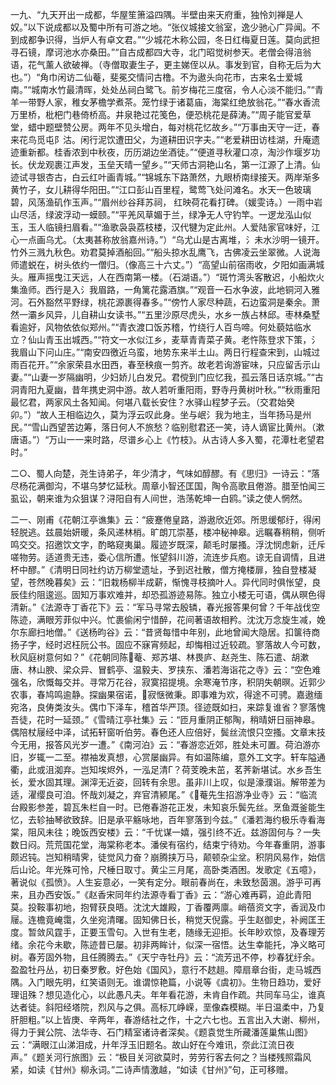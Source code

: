 <!-- { "loadSidebar": true } -->
一九、“九天开出一成都，华屋笙箫溢四隅。半壁由来天府重，独怜刘禅是人奴。”以下说成都以及蜀中所有可游之地。“张仪城接文翁室，逸少驰心广异闻。不到成都争识得，当炉人有卓文君。”“少城花木称公园，冬日红梅夏日莲。莫向武担寻石镜，摩诃池水亦桑田。”“自古成都四大寺，北门昭觉树参天。老僧会得涪翁语，花气薰人欲破禅。（寺僧取妻生子，更主娣侄以从。事发到官，自称无后为大也。”）“角巾闲访二仙菴，斐冕交情问古橹。不为遨头向花市，古来名士爱城南。”“城南水竹最清晖，处处丛祠白鹭飞。前岁梅花三度宿，令人心淡不能归。”“青羊一带野人家，稚女茅檐学煮茶。笼竹绿于诸葛庙，海棠红绝放翁花。”“春水香流万里桥，枇杷门巷倚桥高。井泉艳过花笺色，便恐桃花是薛涛。”“周子能官爱草堂，蜡中题壁赞公房。两年不见头增白，每对桃花忆故乡。”“万事由天守一迂，春来花鸟觅屯阝沽。闲行泥饮遭田父，为道耕田识字夫。”“老爱耕田访桂湖，升庵遗迹重新都。桂香浓到中秋夜，历历湖边坐酒徒。”“便道寻秋灌口凉，淘沙作堰岁功长。伏龙观裹江声发，玉垒天晴一望乡。”“天师古洞艳山名，第一江源了上清。仙迹试寻银杏古，白云红叶画青城。”“锦城东下路萧然，九眼桥南绿接天。两岸渐多黄竹子，女儿耕得华阳田。”“江口彭山百里程，鹭莺飞处问滩名。水天一色玻璃碧，风荡渔矶作玉声。”“眉州纱谷拜苏祠，  红映荷花看打碑。（媛雯诗。）一雨中岩山尽活，绿波浮动一蟆颐。”“平羌风草媚于兰，绿净无人守钓竿。一逻龙泓山似玉，玉人临镜扫眉看。”“渔歌袅袅荔枝楼，汉代犍为定此州。人爱陆家官味好，江心一点画乌尤。（太夷甚称放翁嘉州诗。”）“乌尤山是古离堆，氵未水沙明一镜开。竹外三溅九秋色。劝君莫掉酒船回。”“船头掠水乱鹰飞，古佛凌云坐翠微。人说海师遣蜕在，树头依约一僧归。（像高三十六丈。”）“高望山前宿雨收，夕阳如画满城头。雁声摇曳江天远，人在西南第一楼。（石湖语。”）“斑竹湾头客散迟，小船炊火集渔师。西行是入氵我眉路，一角篱花露酒旗。”“观音一石水争波，此地铜河入雅河。石外豁然平野绿，桃花源裹得春多。”“傍竹人家尽种蔬，石边蛮洞是秦余。萧然一灞乡风异，儿自耕山女读书。”“五里沙原尽虎头，水乡一族占林邱。枣林桑墅看逾好，风物依依似郑州。”“青衣渡口饭苏稽，竹绕行人百鸟啼。何处藐姑临水立？仙山青玉出城西。”“符文一水似江乡，麦草青青菜子黄。老忤陈登求下策，氵我眉山下问山庄。”“南安四徼近乌蛮，地势东来半土山。两日行程查宋到，山城过雨百花开。”“余家荣县水田西，春至秧痕一剪齐。故老若询游宦味，只应留舌示山妻。”“山妻一岁隔幽明，少妇娇儿白发兄。君傥到门应忆我，孤云落日话京城。”“古洞青阳九夏幽，昔年携史洞中游。故人若听重阳雨，野寺丹黄树叶秋。”“秋雨重阳最忆君，两家风土各知闻。何堪八载长安住？水驿山程梦子云。（交君始癸卯。”）“故人王相临边久，莫为浮云叹此身。坐与岷氵我为地主，当年扬马是州民。”“雪山西望苦边筹，落日何人不旅愁？临别慰君还一笑，诗人谪宦比黄州。（漱唐语。”）“万山一一来时路，尽谱乡心上《竹枝》。从古诗人多入蜀，花潭杜老望君时。”

二○、蜀人向楚，尧生诗弟子，年少清才，气味如醇醪。有《思归》一诗云：“落尽杨花满御沟，不堪乌梦忆延秋。周章小智还匡国，陶令高歌且倦游。腊至怕闻三虱讼，朝来谁为众狙谋？浔阳自有人间世，浩荡乾坤一白鸥。”读之使人惘然。

二一、刚甫《花朝江亭谯集》云：“疲蹇倦皇路，游遨欣近郊。所思缓郁纡，得闲轻脱逃。兹晨始妍暖，条风递林梢。旷朗兀崇基，楼冲秘神皋。远瞩春稍稍，侧听鸣交交。招邀饮文字，酌略窥夷巢。履迹岁既深，颠毛时屡搔。浮沈悯虑新，迁斥嗟物劳。适道贵无违，委心信所遭。怅望斜川游，流连步兵庖。谅无自调情，且进杯中醪。”《清明日同社约访万柳堂遗址，予到迟社散，僧方掩楼扉，独自登楼凝望，苍然晚暮矣》云：“旧栽杨柳半成薪，惭愧寻枝摘叶人。异代同时俱怅望，良辰佳约阻逡巡。固知万事欢难并，却恐孤游迹易陈。独立小楼无可语，偶从暝色得清新。”《法源寺丁香花下》云：“军马寻常去殷辚，春光报答果何曾？千年战伐空陈迹，满眼芳菲似中兴。忙裹偷闲宁惜醉，花间著语故相矜。沈沈万念旋生减，娩尔东廊扫地僧。”《送杨昀谷》云：“昔贤每惜中年别，此地曾闻大隐居。扣箧待商扬子字，经时迟枉阮公书。固应不寐宵频起，却悔相过近较疏。寥落故人今可数，秋风庭树意何如？”《花朝同陈菴、郑苏堪、林畏庐、赵尧生、陈石遣、胡漱唐、林山腴、梁众异、冒鹤亭、温毅夫、罗挟东、潘若海诣花之寺》云：“空色难强名，欣慨每交并。寻常万花谷，寂寞招提境。余寒淹节序，积阴失朝暝。近郭少农事，春鸠鸣逾静。探幽果宿诺，寂惬微秉。即事难为欢，得途不可骋。嘉遨缅宛洛，良俦类汝头。偶巾下泽车，稽首华严顶。径迹既如扫，来踪复谁省？寥落愧吾徒，花时一延颈。”《雪晴江亭社集》云：“匝月重阴正郁陶，稍晴妍日丽神皋。偶陪杖屦经中泽，试拓轩窗听伯劳。春色还人应倍好，鬓丝流恨只空搔。文章末技今无用，报答风光岁一遭。”《南河泊》云：“春游恋近郊，胜处未可置。荷泊游亦旧，岁辄一二至。襟袖发真想，心赏屡幽异。有如温陈编，意外工文字。轩车隘通衢，此或沮洳弃。岂知埃烬外，一泓足清Г？荷芰晚未茁，茗荠新堪试。水乡吾生长，爱水固其理。渊滓无近姿，回转有余思。虽非川上叹，似是濠濮诣。解带差为适，濯缨良可洎。怀哉刘凝之，弃官清颍尾。”《菴先生招游净业寺》云：“临流台殿影参差，碧瓦朱栏自一时。已倦春游花正发，未知哀乐鬓先丝。烹鱼溉釜能生忆，去轸抽琴欲致辞。旧是承平觞咏地，百年寥落到今兹。”《潘若海约极乐寺看海棠，阻风未往；晚饭西安楼》云：“千忧谋一嬉，强引终不近。兹游固何与？一失数日闷。荒荒国花堂，海棠称老本。潘侯有宿约，结束宁待劝。今年春重阴，游事颇迟钝。岂知稍晴霁，徒觉风力奋？崩腾挟万马，颠顿杂尘坌。积阴风易作，始信后山论。年光殊可怜，尺棰日取寸。黄尘三月尾，高卧类酒困。发歌定《五噫》，著说似《孤愤》。人生妄意必，一笑有定分。眼前春尚在，未致愁茵溷。游乎可再来，且办西安饭。”《赵香宋同年约法源寺看丁香》云：“游心难再羁，迫此青阳莫。投鞍事初地，抱臂获良晤。沈沈大雄殿，丁香覆两廪。峭蓓资文字，香润及巾屦。连檐竟崦霭，久坐宛清曙。固知佛日长，稍觉天倪露。乎生赵御史，补阙匡王度。暂敛风霆手，正要玉雪句。入世有生老，随缘无迎拒。长年眇欢惊，及春理芳绪。余花今未歇，陈迹昔已屡。初非两眸计，似深一宿悟。达生幸能托，净义略可树。春芳固外物，且任腾腾去。”《天宁寺牡丹》云：“流芳迅不停，杪春犹纡余。盈盈牡丹丛，初日秦罗敷。好色始《国风》，意行不趑趄。障扇章台街，走马城西隅。入门眼先明，红笑语则无。谁谓惊艳篇，小说等《虞初》。生物日趋功，爱好理诅殊？想见造化心，以此愚凡夫。年年看花游，未肯自作疏。共同车马尘，谁真达者徒。斜阳经塔院，烈风与之俱。高标兀峥嵘，垩像森模糊。半日温柔中，乃复肝胆粗。”以上皆庚、辛两年，春游结社之作，十之六七也。五言出入大谢、柳州，得力于巽公院、法华寺、石门精室诸诗者深矣。《题袁觉生所藏潘莲巢焦山图》云：“满眼江山涕泪成，廾年浮玉旧题名。故山好在今难讯，奈此江流日夜声。”《题关河行旅图》云：“极目关河欲莫时，劳劳行客去何之？当楼残照霜风紧，如读《甘州》柳永词。”二诗声情激越，“如读《甘州》”句，正可移赠。

